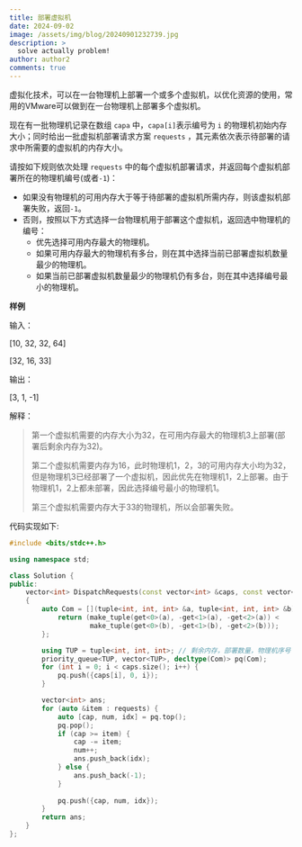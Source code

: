 ```yaml
---
title: 部署虚拟机
date: 2024-09-02
image: /assets/img/blog/20240901232739.jpg
description: >
  solve actually problem!
author: author2
comments: true
---
```


虚拟化技术，可以在一台物理机上部署一个或多个虚拟机，以优化资源的使用，常用的VMware可以做到在一台物理机上部署多个虚拟机。

现在有一批物理机记录在数组 `capa` 中，`capa[i]`表示编号为 `i` 的物理机初始内存大小；同时给出一批虚拟机部署请求方案 `requests` ，其元素依次表示待部署的请求中所需要的虚拟机的内存大小。

请按如下规则依次处理 `requests` 中的每个虚拟机部署请求，并返回每个虚拟机部署所在的物理机编号(或者`-1`)：

- 如果没有物理机的可用内存大于等于待部署的虚拟机所需内存，则该虚拟机部署失败，返回`-1`。
- 否则，按照以下方式选择一台物理机用于部署这个虚拟机，返回选中物理机的编号：
    - 优先选择可用内存最大的物理机。
    - 如果可用内存最大的物理机有多台，则在其中选择当前已部署虚拟机数量最少的物理机。
    - 如果当前已部署虚拟机数量最少的物理机仍有多台，则在其中选择编号最小的物理机。

**样例**

输入：

<p>[10, 32, 32, 64]</p><p>[32, 16, 33]</p>

输出：

<p>[3, 1, -1]</p>

解释：

> 第一个虚拟机需要的内存大小为32，在可用内存最大的物理机3上部署(部署后剩余内存为32)。
>
> 第二个虚拟机需要内存为16，此时物理机1，2，3的可用内存大小均为32，但是物理机3已经部署了一个虚拟机，因此优先在物理机1，2上部署。由于物理机1，2上都未部署，因此选择编号最小的物理机1。
>
> 第三个虚拟机需要内存大于33的物理机，所以会部署失败。



代码实现如下:

```c++
#include <bits/stdc++.h>

using namespace std;

class Solution {
public:
    vector<int> DispatchRequests(const vector<int> &caps, const vector<int> &requests)
    {
        auto Com = [](tuple<int, int, int> &a, tuple<int, int, int> &b) {
            return (make_tuple(get<0>(a), -get<1>(a), -get<2>(a)) <
                    make_tuple(get<0>(b), -get<1>(b), -get<2>(b)));
        };

        using TUP = tuple<int, int, int>; // 剩余内存，部署数量，物理机序号
        priority_queue<TUP, vector<TUP>, decltype(Com)> pq(Com);
        for (int i = 0; i < caps.size(); i++) {
            pq.push({caps[i], 0, i});
        }

        vector<int> ans;
        for (auto &item : requests) {
            auto [cap, num, idx] = pq.top();
            pq.pop();
            if (cap >= item) {
                cap -= item;
                num++;
                ans.push_back(idx);
            } else {
                ans.push_back(-1);
            }
            
            pq.push({cap, num, idx});
        }
        return ans;
    }
};
```

